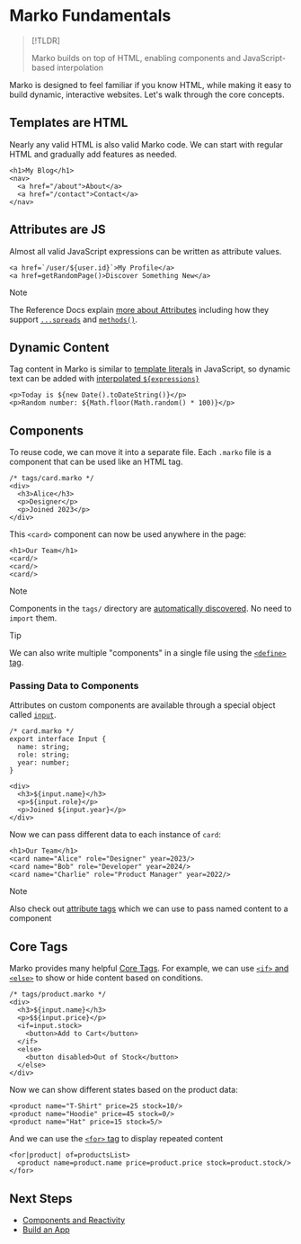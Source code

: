 # Marko Fundamentals

> [!TLDR]
>
> Marko builds on top of HTML, enabling components and JavaScript-based interpolation

Marko is designed to feel familiar if you know HTML, while making it easy to build dynamic, interactive websites. Let's walk through the core concepts.

## Templates are HTML

Nearly any valid HTML is also valid Marko code. We can start with regular HTML and gradually add features as needed.

```marko
<h1>My Blog</h1>
<nav>
  <a href="/about">About</a>
  <a href="/contact">Contact</a>
</nav>
```

## Attributes are JS

Almost all valid JavaScript expressions can be written as attribute values.

```marko
<a href=`/user/${user.id}`>My Profile</a>
<a href=getRandomPage()>Discover Something New</a>
```

> [!NOTE]
> The Reference Docs explain [more about Attributes](../reference/language.md#attributes) including how they support [`...spreads`](../reference/language.md#spread-attributes) and [`methods()`](../reference/language.md#shorthand-methods).


## Dynamic Content

Tag content in Marko is similar to [template literals](https://developer.mozilla.org/en-US/docs/Web/JavaScript/Reference/Template_literals) in JavaScript, so dynamic text can be added with [interpolated `${expressions}`](../reference/language.md#dynamic-text)

```marko
<p>Today is ${new Date().toDateString()}</p>
<p>Random number: ${Math.floor(Math.random() * 100)}</p>
```

## Components

To reuse code, we can move it into a separate file. Each `.marko` file is a component that can be used like an HTML tag.

```marko
/* tags/card.marko */
<div>
  <h3>Alice</h3>
  <p>Designer</p>
  <p>Joined 2023</p>
</div>
```

This `<card>` component can now be used anywhere in the page:

```marko
<h1>Our Team</h1>
<card/>
<card/>
<card/>
```

> [!NOTE]
> Components in the `tags/` directory are [automatically discovered](../reference/custom-tag.md#custom-tag-discovery). No need to `import` them.

> [!TIP]
> We can also write multiple "components" in a single file using the [`<define>` tag](../reference/core-tag.md#define).

### Passing Data to Components

Attributes on custom components are available through a special object called [`input`](../reference/language.md#input).

```marko
/* card.marko */
export interface Input {
  name: string;
  role: string;
  year: number;
}

<div>
  <h3>${input.name}</h3>
  <p>${input.role}</p>
  <p>Joined ${input.year}</p>
</div>
```

Now we can pass different data to each instance of `card`:

```marko
<h1>Our Team</h1>
<card name="Alice" role="Designer" year=2023/>
<card name="Bob" role="Developer" year=2024/>
<card name="Charlie" role="Product Manager" year=2022/>
```

> [!NOTE]
> Also check out [attribute tags](../reference/language.md#attribute-tags) which we can use to pass named content to a component

## Core Tags

Marko provides many helpful [Core Tags](../reference/core-tag.md). For example, we can use [`<if>` and `<else>`](../reference/core-tag.md#if--else) to show or hide content based on conditions.

```marko
/* tags/product.marko */
<div>
  <h3>${input.name}</h3>
  <p>$${input.price}</p>
  <if=input.stock>
    <button>Add to Cart</button>
  </if>
  <else>
    <button disabled>Out of Stock</button>
  </else>
</div>
```

Now we can show different states based on the product data:

```marko
<product name="T-Shirt" price=25 stock=10/>
<product name="Hoodie" price=45 stock=0/>
<product name="Hat" price=15 stock=5/>
```

And we can use the [`<for>` tag](../reference/core-tag.md#for) to display repeated content

```marko
<for|product| of=productsList>
  <product name=product.name price=product.price stock=product.stock/>
</for>
```

## Next Steps

- [Components and Reactivity](./components-and-reactivity.md)
- [Build an App](../marko-run/getting-started.md)
